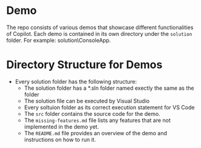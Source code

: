 # Demo

The repo consists of various demos that showcase different functionalities of Copilot. Each demo is contained in its own directory under the `solution` folder. For example: solution\ConsoleApp.

# Directory Structure for Demos

- Every solution folder has the following structure:
  - The solution folder has a \*.sln folder named exectly the same as the folder
  - The solution file can be executed by Visual Studio
  - Every soltuion folder as its correct execution statement for VS Code
  - The `src` folder contains the source code for the demo.
  - The `missing-features.md` file lists any features that are not implemented in the demo yet.
  - The `README.md` file provides an overview of the demo and instructions on how to run it.
